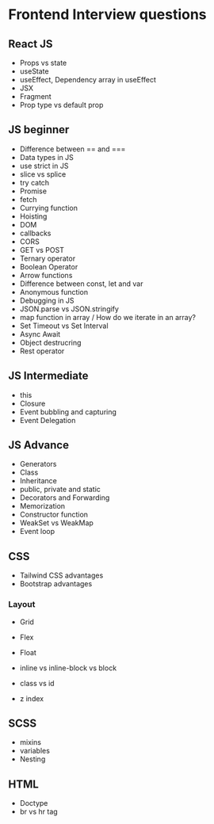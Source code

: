 # Frontend Interview questions

## React JS
- Props vs state
- useState
- useEffect, Dependency array in useEffect
- JSX
- Fragment
- Prop type vs default prop


## JS beginner
- Difference between == and ===
- Data types in JS
- use strict in JS
- slice vs splice 
- try catch
- Promise
- fetch
- Currying function
- Hoisting
- DOM
- callbacks 
- CORS
- GET vs POST 
- Ternary operator
- Boolean Operator
- Arrow functions
- Difference between const, let and var
- Anonymous function
- Debugging in JS
- JSON.parse vs JSON.stringify
- map function in array / How do we iterate in an array?
- Set Timeout vs Set Interval
- Async Await
- Object destrucring
- Rest operator

## JS Intermediate
- this
- Closure
- Event bubbling and capturing
- Event Delegation

## JS Advance
- Generators
- Class
- Inheritance
- public, private and static
- Decorators and Forwarding
- Memorization
- Constructor function
- WeakSet vs WeakMap
- Event loop


## CSS
- Tailwind CSS advantages
- Bootstrap advantages


### Layout
- Grid
- Flex
- Float

- inline vs inline-block vs block
- class vs id
- z index

## SCSS
- mixins
- variables
- Nesting

## HTML
- Doctype
- br vs hr tag


